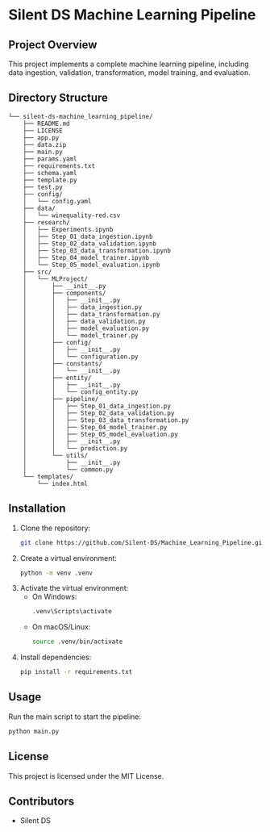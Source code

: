 # Silent DS Machine Learning Pipeline

## Project Overview
This project implements a complete machine learning pipeline, including data ingestion, validation, transformation, model training, and evaluation.

## Directory Structure
```
└── silent-ds-machine_learning_pipeline/
    ├── README.md
    ├── LICENSE
    ├── app.py
    ├── data.zip
    ├── main.py
    ├── params.yaml
    ├── requirements.txt
    ├── schema.yaml
    ├── template.py
    ├── test.py
    ├── config/
    │   └── config.yaml
    ├── data/
    │   └── winequality-red.csv
    ├── research/
    │   ├── Experiments.ipynb
    │   ├── Step_01_data_ingestion.ipynb
    │   ├── Step_02_data_validation.ipynb
    │   ├── Step_03_data_transformation.ipynb
    │   ├── Step_04_model_trainer.ipynb
    │   └── Step_05_model_evaluation.ipynb
    ├── src/
    │   └── MLProject/
    │       ├── __init__.py
    │       ├── components/
    │       │   ├── __init__.py
    │       │   ├── data_ingestion.py
    │       │   ├── data_transformation.py
    │       │   ├── data_validation.py
    │       │   ├── model_evaluation.py
    │       │   └── model_trainer.py
    │       ├── config/
    │       │   ├── __init__.py
    │       │   └── configuration.py
    │       ├── constants/
    │       │   └── __init__.py
    │       ├── entity/
    │       │   ├── __init__.py
    │       │   └── config_entity.py
    │       ├── pipeline/
    │       │   ├── Step_01_data_ingestion.py
    │       │   ├── Step_02_data_validation.py
    │       │   ├── Step_03_data_transformation.py
    │       │   ├── Step_04_model_trainer.py
    │       │   ├── Step_05_model_evaluation.py
    │       │   ├── __init__.py
    │       │   └── prediction.py
    │       └── utils/
    │           ├── __init__.py
    │           └── common.py
    └── templates/
        └── index.html
```

## Installation
1. Clone the repository:
   ```bash
   git clone https://github.com/Silent-DS/Machine_Learning_Pipeline.git
   ```
2. Create a virtual environment:
   ```bash
   python -m venv .venv
   ``` 
3. Activate the virtual environment:
   - On Windows:
     ```bash
     .venv\Scripts\activate
     ```
   - On macOS/Linux:
     ```bash
     source .venv/bin/activate
     ```
4. Install dependencies:
   ```bash
   pip install -r requirements.txt
   ```

## Usage
Run the main script to start the pipeline:
```bash
python main.py
```

## License
This project is licensed under the MIT License.

## Contributors
- Silent DS
